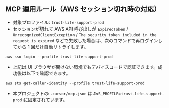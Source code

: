 ## MCP 運用ルール（AWS セッション切れ時の対応）

- 対象プロファイル: `trust-life-support-prod`
- セッションが切れて AWS API 呼び出しが `ExpiredToken` / `UnrecognizedClientException` / `The security token included in the request is expired` などで失敗した場合は、次のコマンドで再ログインしてから 1 回だけ自動リトライします。

```powershell
aws sso login --profile trust-life-support-prod
```

- 上記は UI ブラウザが開けない環境でもデバイスコードで認証できます。成功後は以下で確認できます。

```powershell
aws sts get-caller-identity --profile trust-life-support-prod
```

- 本プロジェクトの `.cursor/mcp.json` は `AWS_PROFILE=trust-life-support-prod` に固定されています。


